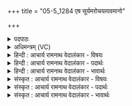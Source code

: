 +++
title = "05-5_1284 एष सूर्यमरोचयत्पवमानो"

+++
<details><summary>पदपाठः</summary>

एषः꣢। सू꣡र्य꣢꣯म्। अ꣣रोचयत्। प꣡व꣢꣯मानः। अ꣡धि꣢꣯। द्य꣡वि꣢꣯। प꣣वि꣡त्रे꣢। म꣣त्सरः꣢। म꣡दः꣢꣯। १२८४।
</details>

<details><summary>अधिमन्त्रम् (VC)</summary>

- पवमानः सोमः
- प्रियमेध आङ्गिरसः (प्रथमपादः) नृमेध आङ्गिरसः (शेषास्त्रयः पादाः)
- गायत्री
- षड्जः
</details>

<details><summary>हिन्दी : आचार्य रामनाथ वेदालंकार - विषयः</summary>

अगले मन्त्र में परमात्मा का कर्तृत्त्व और महत्त्व वर्णित किया गया है।
</details>

<details><summary>हिन्दी : आचार्य रामनाथ वेदालंकार - पदार्थः</summary>

पदार्थान्वय -  (एषः) इस (पवमानः) क्रियाशील सोम परमात्मा ने (द्यवि अधि) द्युलोक में (सूर्यम्) सूर्य को (अरोचयत्) चमकाया हैऔर (मदः) आनन्दमय यह परमात्मा (पवित्रे) पवित्र अन्तरात्मा में (मत्सरः) आनन्दजनक होता है ॥५॥
</details>

<details><summary>हिन्दी : आचार्य रामनाथ वेदालंकार - भावार्थः</summary>

भावार्थ -  बाहरी जगत् में सूर्य,चाँद,तारावली आदि में और अन्दर के जगत् मन,मस्तिष्क आदि में जो कर्तृत्व और महत्त्व दिखायी देता है,वह सब परमात्मा का ही है ॥५॥
</details>

<details><summary>संस्कृत : आचार्य रामनाथ वेदालंकार - विषयः</summary>

अथ परमात्मनः कर्तृत्वं महत्त्वं चाह।
</details>

<details><summary>संस्कृत : आचार्य रामनाथ वेदालंकार - पदार्थः</summary>

पदार्थान्वय -  (एषः) अयम् (पवमानः) क्रियाशीलः सोमः परमात्मा (द्यवि अधि) द्युलोके (सूर्यम्) आदित्यम् (अरोचयत्) रोचितवानस्ति। अपि च, (मदः) आनन्दमयः एष परमात्मा (पवित्रे) पूतेऽन्तरात्मनि (मत्सरः) आनन्दजनको जायते।[माद्यतेः ‘कृधूमदिभ्यः कित्’ उ० ३।७३ इत्यनेन सरन् प्रत्ययः]॥५॥
</details>

<details><summary>संस्कृत : आचार्य रामनाथ वेदालंकार - भावार्थः</summary>

भावार्थ -  बाह्ये जगति सूर्यचन्द्रतारावल्यादौ मानवदेहाभ्यन्तरे मनोमस्तिष्कादौ च यत् कर्तृत्वं महत्त्वं च दृश्यते तत् सर्वं परमात्मन एव ॥५॥
</details>